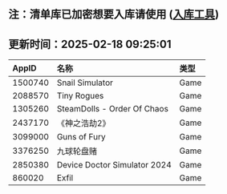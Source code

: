 ## 注：清单库已加密想要入库请使用 ([入库工具](https://github.com/BlankTMing/ManifestAutoUpdate/releases))

## 更新时间：2025-02-18 09:25:01
| AppID | 名称 | 类型  |
| :-------------------- | :----------------------------- | :----------- |
| 1500740 | Snail Simulator| Game |
| 2088570 | Tiny Rogues| Game |
| 1305260 | SteamDolls - Order Of Chaos| Game |
| 2437170 | 《神之浩劫2》| Game |
| 3099000 | Guns of Fury| Game |
| 3376250 | 九球轮盘赌| Game |
| 2850380 | Device Doctor Simulator 2024| Game |
| 860020 | Exfil| Game |
